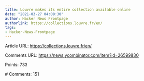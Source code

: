 ```yaml
---
title: Louvre makes its entire collection available online
date: "2021-03-27 04:08:30"
author: Hacker News Frontpage
authorlink: https://collections.louvre.fr/en/
tags:
- Hacker-News-Frontpage
---
```


<p>Article URL: <a href="https://collections.louvre.fr/en/">https://collections.louvre.fr/en/</a></p>
<p>Comments URL: <a href="https://news.ycombinator.com/item?id=26599830">https://news.ycombinator.com/item?id=26599830</a></p>
<p>Points: 733</p>
<p># Comments: 151</p>
